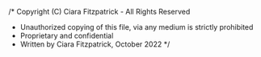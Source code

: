 /* Copyright (C) Ciara Fitzpatrick - All Rights Reserved
 * Unauthorized copying of this file, via any medium is strictly prohibited
 * Proprietary and confidential
 * Written by Ciara Fitzpatrick, October 2022
 */

